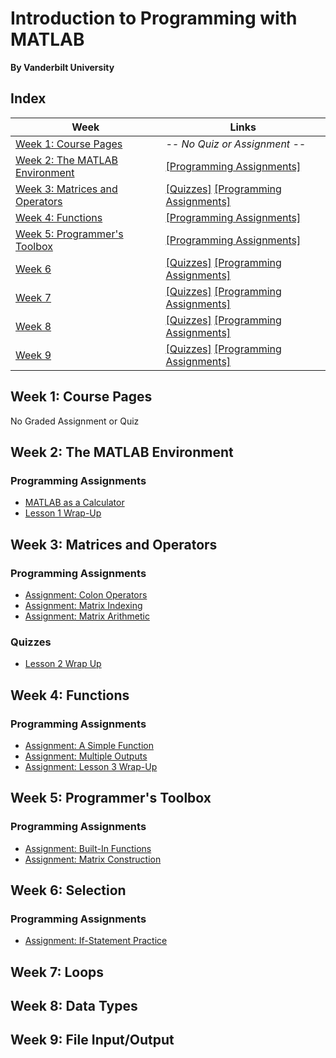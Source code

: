 # Introduction to Programming with MATLAB
__By Vanderbilt University__

## Index
| Week | Links | 
|------|-------|
| [Week 1: Course Pages](#week-1) | _-- No Quiz or Assignment --_|
| [Week 2: The MATLAB Environment](#week-2) | [[Programming Assignments]](#programming-assignments) |
| [Week 3: Matrices and Operators](#week-3) | [[Quizzes]](#quizzes)    [[Programming Assignments]](#programming-assignments-1) |
| [Week 4: Functions](#week-4) | [[Programming Assignments]](#programming-assignments-2) |
| [Week 5: Programmer's Toolbox](#week-5) | [[Programming Assignments]](#programming-assignments-3) |
| [Week 6](#week-6) | [[Quizzes]](#quizzes-5)    [[Programming Assignments]](#programming-assignments-5) |
| [Week 7](#week-7) | [[Quizzes]](#quizzes-6)    [[Programming Assignments]](#programming-assignments-6) |
| [Week 8](#week-8) | [[Quizzes]](#quizzes-7)    [[Programming Assignments]](#programming-assignments-7) |
| [Week 9](#week-9) | [[Quizzes]](#quizzes-8)    [[Programming Assignments]](#programming-assignments-8) |


## Week 1: Course Pages
No Graded Assignment or Quiz

## Week 2: The MATLAB Environment
### Programming Assignments
- [MATLAB as a Calculator](week-2/program1.m)
- [Lesson 1 Wrap-Up](week-2/lesson_1_wrap_up.m)

## Week 3: Matrices and Operators
### Programming Assignments
- [Assignment: Colon Operators](week-3/colon_operators.m)
- [Assignment: Matrix Indexing](week-3/matrix_indexing.m)
- [Assignment: Matrix Arithmetic](week-3/matrix_arithmetic.m)

### Quizzes
- [Lesson 2 Wrap Up](week-3/lesson-2-wrap-up.md)

## Week 4: Functions
### Programming Assignments
- [Assignment: A Simple Function](week-4/tri_area.m)
- [Assignment: Multiple Outputs](week-4/corners.m)
- [Assignment: Lesson 3 Wrap-Up](week-4/taxi_fare.m)

## Week 5: Programmer's Toolbox
### Programming Assignments
- [Assignment: Built-In Functions](week-5/minimax.m)
- [Assignment: Matrix Construction](week-5/trio.m)

## Week 6: Selection
### Programming Assignments
- [Assignment: If-Statement Practice](week-6/picker.m)

## Week 7: Loops


## Week 8: Data Types


## Week 9: File Input/Output
